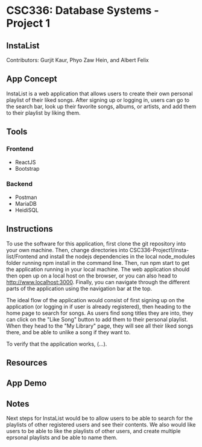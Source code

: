 # CSC336: Database Systems - Project 1

## InstaList

Contributors: Gurjit Kaur, Phyo Zaw Hein, and Albert Felix

## App Concept

InstaList is a web application that allows users to create their own personal playlist of their liked songs. After signing up or logging in, users can go to the search bar, look up their favorite songs, albums, or artists, and add them to their playlist by liking them.

## Tools

### Frontend

- ReactJS
- Bootstrap

### Backend

- Postman
- MariaDB
- HeidiSQL

## Instructions

To use the software for this application, first clone the git repository into your own machine. Then, change directories into CSC336-Project1/insta-list/Frontend and install the nodejs dependencies in the local node_modules folder running npm install in the command line. Then, run npm start to get the application running in your local machine. The web application should then open up on a local host on the browser, or you can also head to http://www.localhost:3000. Finally, you can navigate through the different parts of the application using the navigation bar at the top.

The ideal flow of the application would consist of first signing up on the application (or logging in if user is already registered), then heading to the home page to search for songs. As users find song titles they are into, they can click on the "Like Song" button to add them to their personal playlist. When they head to the "My Library" page, they will see all their liked songs there, and be able to unlike a song if they want to.

To verify that the application works, (...).

## Resources

## App Demo

## Notes
Next steps for InstaList would be to allow users to be able to search for the playlists of other registered users and see their contents. We also would like users to be able to like the playlists of other users, and create multiple eprsonal playlists and be able to name them.
